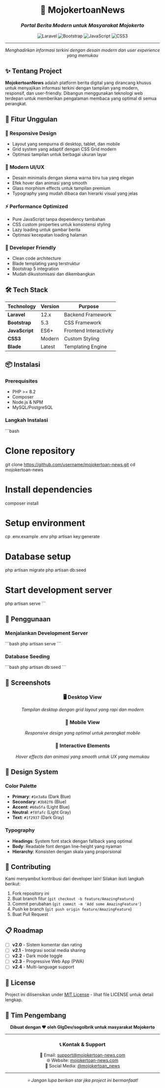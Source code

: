 <div align="center">

# 📰 MojokertoanNews

### *Portal Berita Modern untuk Masyarakat Mojokerto*

![Laravel](https://img.shields.io/badge/Laravel-12.x-FF2D20?style=for-the-badge&logo=laravel&logoColor=white)
![Bootstrap](https://img.shields.io/badge/Bootstrap-5.3-7952B3?style=for-the-badge&logo=bootstrap&logoColor=white)
![JavaScript](https://img.shields.io/badge/JavaScript-ES6+-F7DF1E?style=for-the-badge&logo=javascript&logoColor=black)
![CSS3](https://img.shields.io/badge/CSS3-Modern-1572B6?style=for-the-badge&logo=css3&logoColor=white)

---

*Menghadirkan informasi terkini dengan desain modern dan user experience yang memukau*

</div>

## ✨ Tentang Project

**MojokertoanNews** adalah platform berita digital yang dirancang khusus untuk menyajikan informasi terkini dengan tampilan yang modern, responsif, dan user-friendly. Dibangun menggunakan teknologi web terdepan untuk memberikan pengalaman membaca yang optimal di semua perangkat.

## 🚀 Fitur Unggulan

### 📱 **Responsive Design**
- Layout yang sempurna di desktop, tablet, dan mobile
- Grid system yang adaptif dengan CSS Grid modern
- Optimasi tampilan untuk berbagai ukuran layar

### 🎨 **Modern UI/UX**
- Desain minimalis dengan skema warna biru tua yang elegan
- Efek hover dan animasi yang smooth
- Glass morphism effects untuk tampilan premium
- Typography yang mudah dibaca dan hierarki visual yang jelas

### ⚡ **Performance Optimized**
- Pure JavaScript tanpa dependency tambahan
- CSS custom properties untuk konsistensi styling
- Lazy loading untuk gambar berita
- Optimasi kecepatan loading halaman

### 🔧 **Developer Friendly**
- Clean code architecture
- Blade templating yang terstruktur
- Bootstrap 5 integration
- Mudah dikustomisasi dan dikembangkan

## 🛠️ Tech Stack

| Technology | Version | Purpose |
|------------|---------|---------|
| **Laravel** | 12.x | Backend Framework |
| **Bootstrap** | 5.3 | CSS Framework |
| **JavaScript** | ES6+ | Frontend Interactivity |
| **CSS3** | Modern | Custom Styling |
| **Blade** | Latest | Templating Engine |

## 📦 Instalasi

### Prerequisites
- PHP >= 8.2
- Composer
- Node.js & NPM
- MySQL/PostgreSQL

### Langkah Instalasi

\`\`\`bash
# Clone repository
git clone https://github.com/username/mojokertoan-news.git
cd mojokertoan-news

# Install dependencies
composer install

# Setup environment
cp .env.example .env
php artisan key:generate

# Database setup
php artisan migrate
php artisan db:seed

# Start development server
php artisan serve
\`\`\`

## 🎯 Penggunaan

### Menjalankan Development Server
\`\`\`bash
php artisan serve
\`\`\`

### Database Seeding
\`\`\`bash
php artisan db:seed
\`\`\`

## 📸 Screenshots

<div align="center">

### 🖥️ Desktop View
*Tampilan desktop dengan grid layout yang rapi dan modern*

### 📱 Mobile View  
*Responsive design yang optimal untuk perangkat mobile*

### 🎨 Interactive Elements
*Hover effects dan animasi yang smooth untuk UX yang memukau*

</div>

## 🎨 Design System

### Color Palette
- **Primary**: `#1e3a8a` (Dark Blue)
- **Secondary**: `#3b82f6` (Blue)
- **Accent**: `#60a5fa` (Light Blue)
- **Neutral**: `#f8fafc` (Light Gray)
- **Text**: `#1f2937` (Dark Gray)

### Typography
- **Headings**: System font stack dengan fallback yang optimal
- **Body**: Readable font dengan line-height yang nyaman
- **Hierarchy**: Konsisten dengan skala yang proporsional

## 🤝 Contributing

Kami menyambut kontribusi dari developer lain! Silakan ikuti langkah berikut:

1. Fork repository ini
2. Buat branch fitur (`git checkout -b feature/AmazingFeature`)
3. Commit perubahan (`git commit -m 'Add some AmazingFeature'`)
4. Push ke branch (`git push origin feature/AmazingFeature`)
5. Buat Pull Request

## 📋 Roadmap

- [ ] **v2.0** - Sistem komentar dan rating
- [ ] **v2.1** - Integrasi social media sharing
- [ ] **v2.2** - Dark mode toggle
- [ ] **v2.3** - Progressive Web App (PWA)
- [ ] **v2.4** - Multi-language support

## 📄 License

Project ini dilisensikan under [MIT License](LICENSE) - lihat file LICENSE untuk detail lengkap.

## 👥 Tim Pengembang

<div align="center">

**Dibuat dengan ❤️ oleh GlgDev/sogolbrik untuk masyarakat Mojokerto**

---

### 📞 Kontak & Support

📧 Email: support@mojokertoan-news.com  
🌐 Website: [mojokertoan-news.com](https://mojokertoan-news.com)  
📱 Social Media: [@mojokertoan_news](https://instagram.com/mojokertoan_news)

---

*⭐ Jangan lupa berikan star jika project ini bermanfaat!*

</div>
